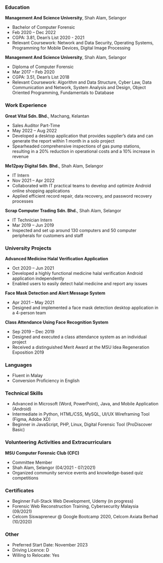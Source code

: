 ### Education
**Management And Science University**, Shah Alam, Selangor
- Bachelor of Computer Forensic
- Feb 2020 – Dec 2022
- CGPA: 3.81, Dean’s List 2020 - 2021
- Relevant Coursework: Network and Data Security, Operating Systems, Programming for Mobile Devices, Digital Image Processing

**Management And Science University**, Shah Alam, Selangor
- Diploma of Computer Forensic
- Mar 2017 – Feb 2020
- CGPA: 3.51, Dean’s List 2018
- Relevant Coursework: Algorithm and Data Structure, Cyber Law, Data Communication and Network, System Analysis and Design, Object Oriented Programming, Fundamentals to Database

### Work Experience
**Great Vital Sdn. Bhd.**, Machang, Kelantan
- Sales Auditor Part-Time
- May 2022 – Aug 2022
- Developed a desktop application that provides supplier’s data and can generate the report within 1 month in a solo project
- Spearheaded comprehensive inspections of gas pump stations, resulting in a 20% reduction in operational costs and a 10% increase in revenue

**Me12pay Digital Sdn. Bhd.**, Shah Alam, Selangor
- IT Intern
- Nov 2021 – Apr 2022
- Collaborated with IT practical teams to develop and optimize Android online shopping applications
- Applied efficient record repair, data recovery, and password recovery processes

**Scrap Computer Trading Sdn. Bhd.**, Shah Alam, Selangor
- IT Technician Intern
- Mar 2019 – Jun 2019
- Inspected and set up around 130 computers and 50 computer peripherals for customers and staff

### University Projects
**Advanced Medicine Halal Verification Application**
- Oct 2020 – Jun 2021
- Developed a highly functional medicine halal verification Android application independently
- Enabled users to easily detect halal medicine and report any issues

**Face Mask Detection and Alert Message System**
- Apr 2021 – May 2021
- Designed and implemented a face mask detection desktop application in a 4-person team

**Class Attendance Using Face Recognition System**
- Sep 2019 – Dec 2019
- Designed and executed a class attendance system as an individual project
- Received a distinguished Merit Award at the MSU Idea Regeneration Exposition 2019

### Languages
- Fluent in Malay
- Conversion Proficiency in English

### Technical Skills
- Advanced in Microsoft (Word, PowerPoint), Java, and Mobile Application (Android)
- Intermediate in Python, HTML/CSS, MySQL, UI/UX Wireframing Tool (Figma, Adobe XD)
- Beginner in JavaScript, PHP, Linux, Digital Forensic Tool (ProDiscover Basic)

### Volunteering Activities and Extracurriculars
**MSU Computer Forensic Club (CFC)**
- Committee Member
- Shah Alam, Selangor (04/2021 - 07/2021)
- Organized community service events and knowledge-based quiz competitions

### Certificates
- Beginner Full-Stack Web Development, Udemy (in progress)
- Forensic Web Reconstruction Training, Cybersecurity Malaysia (09/2021)
- Celcom Siswapreneur @ Google Bootcamp 2020, Celcom Axiata Berhad (10/2020)

### Other
- Preferred Start Date: November 2023
- Driving Licence: D
- Willing to Relocate: Yes
